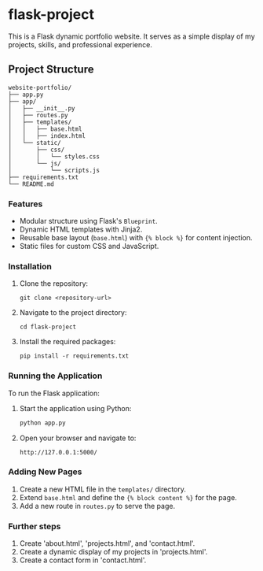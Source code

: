 # flask-project
This is a Flask dynamic portfolio website. It serves as a simple display of my projects, skills, and professional experience.

## Project Structure
```
website-portfolio/
├── app.py
├── app/
│   ├── __init__.py
│   ├── routes.py
│   ├── templates/
│   │   ├── base.html
│   │   ├── index.html
│   └── static/
│       ├── css/
│       │   └── styles.css
│       └── js/
│           └── scripts.js
├── requirements.txt
└── README.md
```

### Features
- Modular structure using Flask's `Blueprint`.
- Dynamic HTML templates with Jinja2.
- Reusable base layout (`base.html`) with `{% block %}` for content injection.
- Static files for custom CSS and JavaScript.

### Installation
1. Clone the repository:
   ```
   git clone <repository-url>
   ```
2. Navigate to the project directory:
   ```
   cd flask-project
   ```
3. Install the required packages:
   ```
   pip install -r requirements.txt
   ```

### Running the Application
To run the Flask application:
1. Start the application using Python:
   ```bash
   python app.py
   ```
2. Open your browser and navigate to:
   ```
   http://127.0.0.1:5000/
   ```

### Adding New Pages
1. Create a new HTML file in the `templates/` directory.
2. Extend `base.html` and define the `{% block content %}` for the page.
3. Add a new route in `routes.py` to serve the page.

### Further steps
1. Create 'about.html', 'projects.html', and 'contact.html'.
2. Create a dynamic display of my projects in 'projects.html'.
3. Create a contact form in 'contact.html'.